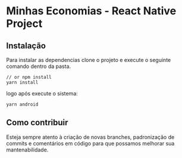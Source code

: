 # Minhas Economias - React Native Project

## Instalação

Para instalar as dependencias clone o projeto e execute o seguinte comando dentro da pasta.

```shell
// or npm install
yarn install
```

logo após execute o sistema:

```shell
yarn android
```

## Como contribuir

Esteja sempre atento à criação de novas branches, padronização de commits e comentários em código para que possamos melhorar sua mantenabilidade.